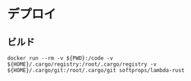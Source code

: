 # デプロイ

## ビルド

```shell script
docker run --rm -v ${PWD}:/code -v ${HOME}/.cargo/registry:/root/.cargo/registry -v ${HOME}/.cargo/git:/root/.cargo/git softprops/lambda-rust 
```


